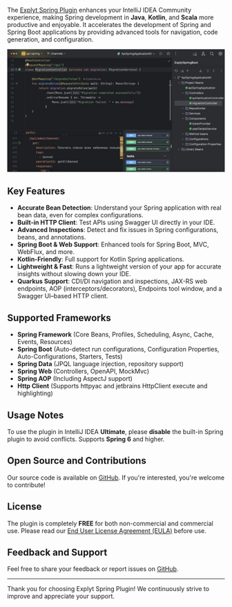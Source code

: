 The [Explyt Spring Plugin](https://explyt.ai/docs/category/explyt-spring) enhances your IntelliJ IDEA Community experience, making Spring development in **Java**, **Kotlin**, and **Scala** more productive and enjoyable. It accelerates the development of Spring and Spring Boot applications by providing advanced tools for navigation, code generation, and configuration.

![Screen](https://raw.githubusercontent.com/explyt/spring-plugin/refs/heads/main/images/screen1.jpg)

## Key Features

- **Accurate Bean Detection**: Understand your Spring application with real bean data, even for complex configurations.
- **Built-in HTTP Client**: Test APIs using Swagger UI directly in your IDE.
- **Advanced Inspections**: Detect and fix issues in Spring configurations, beans, and annotations.
- **Spring Boot & Web Support**: Enhanced tools for Spring Boot, MVC, WebFlux, and more.
- **Kotlin-Friendly**: Full support for Kotlin Spring applications.
- **Lightweight & Fast**: Runs a lightweight version of your app for accurate insights without slowing down your IDE.
- **Quarkus Support**: CDI/DI navigation and inspections, JAX-RS web endpoints, AOP (interceptors/decorators), Endpoints tool window, and a Swagger UI–based HTTP client.

## Supported Frameworks

- **Spring Framework** (Core Beans, Profiles, Scheduling, Async, Cache, Events, Resources)
- **Spring Boot** (Auto-detect run configurations, Configuration Properties, Auto-Configurations, Starters, Tests)
- **Spring Data** (JPQL language injection, repository support)
- **Spring Web** (Controllers, OpenAPI, MockMvc)
- **Spring AOP** (Including AspectJ support)
- **Http Client** (Supports httpyac and jetbrains HttpClient execute and highlighting)

## Usage Notes

To use the plugin in IntelliJ IDEA **Ultimate**, please **disable** the built-in Spring plugin to avoid conflicts. Supports **Spring 6** and higher.

## Open Source and Contributions

Our source code is available on [GitHub](https://github.com/explyt/spring-plugin). If you're interested, you're welcome to contribute!

## License

The plugin is completely **FREE** for both non-commercial and commercial use. Please read our [End User License Agreement (EULA)](https://github.com/explyt/spring-plugin/blob/main/LICENSE.md) before use.

## Feedback and Support

Feel free to share your feedback or report issues on [GitHub](https://github.com/explyt/spring-plugin/issues).

---

Thank you for choosing Explyt Spring Plugin! We continuously strive to improve and appreciate your support.